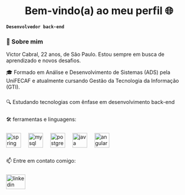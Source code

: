<h1 align="center">Bem-vindo(a) ao meu perfil 🌐</h1>

**`Desenvolvedor back-end`**

<h3 align="left">📖 Sobre mim</h3>

Victor Cabral, 22 anos, de São Paulo. Estou sempre em busca de aprendizado e novos desafios.

<p align="left">🎓 Formado em Análise e Desenvolvimento de Sistemas (ADS) pela UniFECAF e atualmente cursando Gestão da Tecnologia da Informação (GTI).</p>

###

<p align="left">🔍 Estudando tecnologias com ênfase em desenvolvimento back-end</p>

###

<p align="left">🛠️ ferramentas e linguagens: </p>

###

<div align="left">
  <img src="https://cdn.jsdelivr.net/gh/devicons/devicon/icons/spring/spring-original-wordmark.svg" height="40" alt="spring logo"  />
  <img width="12" />
  <img src="https://cdn.jsdelivr.net/gh/devicons/devicon/icons/mysql/mysql-original-wordmark.svg" height="40" alt="mysql logo"  />
  <img width="12" />
  <img src="https://cdn.jsdelivr.net/gh/devicons/devicon/icons/postgresql/postgresql-original.svg" height="40" alt="postgresql logo"  />
  <img width="12" />
  <img src="https://cdn.jsdelivr.net/gh/devicons/devicon/icons/java/java-original.svg" height="40" alt="java logo"  />
  <img width="12" />
  <img src="https://cdn.jsdelivr.net/gh/devicons/devicon/icons/angularjs/angularjs-plain.svg" height="40" alt="angularjs logo"  />
</div>

###

<p align="left">📫 Entre em contato comigo:</p>

###

<div align="left">
  <a href="https://www.linkedin.com/in/victor-henrique-cabral-04b399220/" target="_blank">
    <img src="https://raw.githubusercontent.com/maurodesouza/profile-readme-generator/master/src/assets/icons/social/linkedin/default.svg" width="52" height="40" alt="linkedin logo"  />
  </a>
</div>

###

